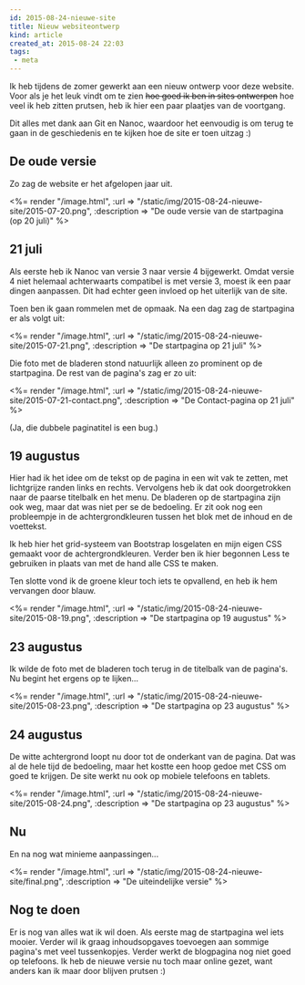 ```yaml
---
id: 2015-08-24-nieuwe-site
title: Nieuw websiteontwerp
kind: article
created_at: 2015-08-24 22:03
tags:
 - meta
---
```


Ik heb tijdens de zomer gewerkt aan een nieuw ontwerp voor deze website. Voor als je het leuk vindt om te zien <s>hoe goed ik ben in sites ontwerpen</s> hoe veel ik heb zitten prutsen, heb ik hier een paar plaatjes van de voortgang.

<!-- more -->

Dit alles met dank aan Git en Nanoc, waardoor het eenvoudig is om terug te gaan in de geschiedenis en te kijken hoe de site er toen uitzag :)

De oude versie
--------------

Zo zag de website er het afgelopen jaar uit.

<%= render "/image.html", :url => "/static/img/2015-08-24-nieuwe-site/2015-07-20.png", :description => "De oude versie van de startpagina (op 20 juli)" %>

21 juli
-------

Als eerste heb ik Nanoc van versie 3 naar versie 4 bijgewerkt. Omdat versie 4 niet helemaal achterwaarts compatibel is met versie 3, moest ik een paar dingen aanpassen. Dit had echter geen invloed op het uiterlijk van de site.

Toen ben ik gaan rommelen met de opmaak. Na een dag zag de startpagina er als volgt uit:

<%= render "/image.html", :url => "/static/img/2015-08-24-nieuwe-site/2015-07-21.png", :description => "De startpagina op 21 juli" %>

Die foto met de bladeren stond natuurlijk alleen zo prominent op de startpagina. De rest van de pagina's zag er zo uit:

<%= render "/image.html", :url => "/static/img/2015-08-24-nieuwe-site/2015-07-21-contact.png", :description => "De Contact-pagina op 21 juli" %>

(Ja, die dubbele paginatitel is een bug.)

19 augustus
-----------

Hier had ik het idee om de tekst op de pagina in een wit vak te zetten, met lichtgrijze randen links en rechts. Vervolgens heb ik dat ook doorgetrokken naar de paarse titelbalk en het menu. De bladeren op de startpagina zijn ook weg, maar dat was niet per se de bedoeling. Er zit ook nog een probleempje in de achtergrondkleuren tussen het blok met de inhoud en de voettekst.

Ik heb hier het grid-systeem van Bootstrap losgelaten en mijn eigen CSS gemaakt voor de achtergrondkleuren. Verder ben ik hier begonnen Less te gebruiken in plaats van met de hand alle CSS te maken.

Ten slotte vond ik de groene kleur toch iets te opvallend, en heb ik hem vervangen door blauw.

<%= render "/image.html", :url => "/static/img/2015-08-24-nieuwe-site/2015-08-19.png", :description => "De startpagina op 19 augustus" %>

23 augustus
-----------

Ik wilde de foto met de bladeren toch terug in de titelbalk van de pagina's. Nu begint het ergens op te lijken...

<%= render "/image.html", :url => "/static/img/2015-08-24-nieuwe-site/2015-08-23.png", :description => "De startpagina op 23 augustus" %>

24 augustus
-----------

De witte achtergrond loopt nu door tot de onderkant van de pagina. Dat was al de hele tijd de bedoeling, maar het kostte een hoop gedoe met CSS om goed te krijgen. De site werkt nu ook op mobiele telefoons en tablets.

<%= render "/image.html", :url => "/static/img/2015-08-24-nieuwe-site/2015-08-24.png", :description => "De startpagina op 23 augustus" %>

Nu
--

En na nog wat minieme aanpassingen...

<%= render "/image.html", :url => "/static/img/2015-08-24-nieuwe-site/final.png", :description => "De uiteindelijke versie" %>

Nog te doen
-----------

Er is nog van alles wat ik wil doen. Als eerste mag de startpagina wel iets mooier. Verder wil ik graag inhoudsopgaves toevoegen aan sommige pagina's met veel tussenkopjes. Verder werkt de blogpagina nog niet goed op telefoons. Ik heb de nieuwe versie nu toch maar online gezet, want anders kan ik maar door blijven prutsen :)
